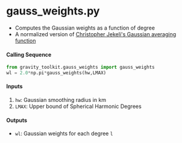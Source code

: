 gauss_weights.py
================

 - Computes the Gaussian weights as a function of degree  
 - A normalized version of [Christopher Jekeli's Gaussian averaging function](http://www.geology.osu.edu/~jekeli.1/OSUReports/reports/report_327.pdf)  

#### Calling Sequence
```python
from gravity_toolkit.gauss_weights import gauss_weights
wl = 2.0*np.pi*gauss_weights(hw,LMAX)
```

#### Inputs
 1. `hw`: Gaussian smoothing radius in km  
 2. `LMAX`: Upper bound of Spherical Harmonic Degrees  

#### Outputs
 - `wl`: Gaussian weights for each degree `l`
